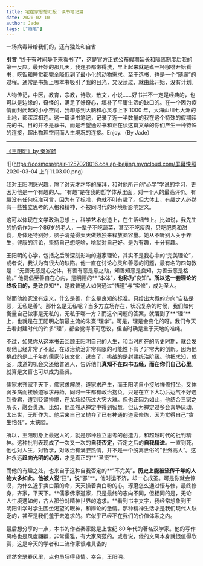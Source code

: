 ```yaml
---
title: 宅在家思想汇报：读书笔记篇
date: 2020-02-10
author: Jade
tags: ["随笔"]
---
```


一场病毒带给我们的，还有独处和自省

<!--more-->

**引言**  “终于有时间静下来看书了”，这是官方正式公布假期延长和隔离制度后我的第一反应。最开始的那几天，我连脸都懒得洗，早上起来就是煮一杯咖啡开始看书，吃饭和睡觉都完全降低到了最小化的动物需求。至于选书，也是一个“随缘”的过程。通常是书架上哪本书吸引了我的目光，又没读过，就由此开始，没有计划。

人物传记，中医，教育，宗教，诗歌，散文，小说……好书并不一定是经典的，也可以是边缘的，奇怪的，满足了好奇心，填补了平庸生活的缺口的。在一个因为疫情而封闭起的小小空间，我却感到大脑和心灵与上下 1000 年，大海山川七大洲的土地，都深深相连。这一篇读书笔记，记录了近一半数量的我在这个特殊的假期读完的书。目的并不是荐书，而是希望通过书和正在读这篇文章的你们产生一种特殊的连接，超出物理空间而人生境况的连接。Enjoy.（By Jade）

- - - - - 

[《王阳明》by 秦家懿  ]()

![](https://cosmosrepair-1257028016.cos.ap-beijing.myqcloud.com/屏幕快照 2020-03-04 上午11.03.00.png)

我对王阳明感兴趣，除了对天才才华的膜拜，和对他所开创“心学”学说的学习，更因为他是一个有趣的人。“有趣”是在我的哲学体系里面，对一个人的最高评价。有趣没有任何标准可言，因为有了标准，也就不叫有趣了。但大体上，有趣之人必然有一些独立思考的人格和精神，不被同时代的环境所影响定义。

这可以体现在文学政治思想上，科学艺术创造上，在生活细节上。比如说，我先生的奶奶作为一个86岁的老人，一辈子不吃蔬菜，甚至不吃瘦肉，只吃肥肉和甜食，身体还特别好，脑子清楚得天天做数独来释放脑容量。她从不听别人关于养生，健康的评论，坚持自己想吃啥，啥就对自己好。是为有趣，十分有趣。

王阳明的心学，包括之后所深刻影响的道家理论，其实不是我心中的“完美理论”，或者说，我认为有很大的缺陷。他一直在讨论心灵和善恶的问题，最有名的四句教是：“无善无恶是心之体，有善有恶是意之动，知善知恶是良知，为善去恶是格物。” 他提倡至善自在心内，是明德的**“本体”**，也称为**“良知”**。所以这一套理论的终极目的，是**致良知**，是教普通人如何通过“悟道”与“实修”，成为圣人。

然而他终究没有定义，什么是善，什么是良知的标准。只给出大概的方向“自私是恶，无私是善”。那什么是无私呢？当多方立场存在，状况复杂的时候，我们如何衡量自己做事是无私的，无私于哪一方？而这个问题的答案，就落到了**“理”**上，也就是在王阳明之前最主流的朱熹“理学”。可是，理是会变化的呀。我们今天去看封建时代的许多“理”，都会觉得不可思议，但当时确是重于天地的准绳。

不过，如果你从这本书去回顾王阳明自己的人生，和当时所在的历史时期，就会发现他已经非常了不起，在政治统治非常有限的可能性下有了非常大的创新。因为他挑战的是上千年的儒家传统文化，说白了，挑战的是封建统治阶级。他把求知，成圣，成道的机会交还给普通人，告诉他们**真知不在四书五经，而在你们自己心里**。就算是文盲也可以成为圣贤。

儒家求齐家平天下，佛家求解脱，道家求产生，而王阳明自小接触禅修打坐，又体弱多病而接触道家求丹药，同时一生都有政治抱负，只是在立下大功后运气不好遇到昏君，遭到贬谪排挤，在龙场经历过大灾大难。但也正因为如此，他结合三家之所长，融会贯通。比如，他虽然从禅定中得到智慧，但认为禅定过多会喜静厌动，太出世，无所作为。他后来自己又抛弃了已有神通的道家修炼，因为觉得自己“贪生怕死”，太狭隘。

所以，王阳明身上最迷人的，就是那种独立思考的创造力，和超越时代的批判精神。这种批判表现成了一次又一次的**自我否定**，否定之后的**自我精进**。一直到死，他也对人生，对哲学，对政治有满腔热情，并不是一个脱离世俗的“世外高人”。这种永远**趋向光明的心态**，才是真正的**“圣贤”**。

而他的有趣之处，也来自于这种自我否定的**“不完美”**。历史上能被流传千年的人物大多如此。他被人说**“狂”**，说**“邪”**，他时运不济，却一心成圣。可是你就会惊叹，为什么近乎卖白菜的命，天天操着卖白粉的心，琢磨怎么通过悟与修，最终修身，齐家，平天下。**儒家佛家道家，只是最终的志向不同，但相同的是，无论人生境遇如何，古人那份对精神世界的追求。**看到书中文字，我经常想象到王明阳讲学时学生围坐渴望的眼神，和辩论的激情。那种精神生活才是我们现代人缺乏的，甚至是我们羞于去追求的。它似乎已经不在我们的价值体系之内。

最后想分享的一点，本书的作者秦家懿是上世纪 80 年代的著名汉学家。他的写作风格也是风度翩翩，非常儒雅，有大家风范的。或者说，他的文风本身就很值得欣赏，这是今天的学者和二流作家很难具备的

铿然舍瑟春风里，点也虽狂得我情。幸会，王阳明。

